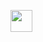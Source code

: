 <a title="Explore it" target="_blank" href="https://snyk.io/test/github/MyThemeWay/Dark-Particle"><img preload height=35 src="https://img.shields.io/snyk/vulnerabilities/github/mythemeway/dark-particle?label=" data-canonical-src="https://snyk.io/test/github/mythemeway/dark-particle" /></a><br>
